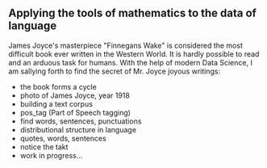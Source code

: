 ## Applying the tools of mathematics to the data of language
James Joyce's masterpiece "Finnegans Wake" is considered the most difficult book ever written in the Western World. It is hardly possible to read and an arduous task for humans. With the help of modern Data Science, I am sallying forth to find the secret of Mr. Joyce joyous writings:
- the book forms a cycle
- photo of James Joyce, year 1918
- building a text corpus
- pos_tag (Part of Speech tagging)
- find words, sentences, punctuations
- distributional structure in language
- quotes, words, sentences
- notice the takt
- work in progress...
